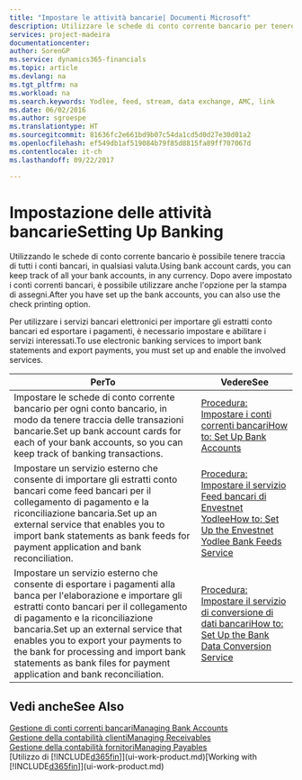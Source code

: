 ```yaml
---
title: "Impostare le attività bancarie| Documenti Microsoft"
description: Utilizzare le schede di conto corrente bancario per tenere traccia dei conti bancari e impostare i feed della banca, ad esempio Yodlee, per scambiare dati.
services: project-madeira
documentationcenter: 
author: SorenGP
ms.service: dynamics365-financials
ms.topic: article
ms.devlang: na
ms.tgt_pltfrm: na
ms.workload: na
ms.search.keywords: Yodlee, feed, stream, data exchange, AMC, link
ms.date: 06/02/2016
ms.author: sgroespe
ms.translationtype: HT
ms.sourcegitcommit: 81636fc2e661bd9b07c54da1cd5d0d27e30d01a2
ms.openlocfilehash: ef549db1af519084b79f85d8815fa89ff707067d
ms.contentlocale: it-ch
ms.lasthandoff: 09/22/2017

---
```

# <a name="setting-up-banking"></a><span data-ttu-id="54f36-103">Impostazione delle attività bancarie</span><span class="sxs-lookup"><span data-stu-id="54f36-103">Setting Up Banking</span></span>
<span data-ttu-id="54f36-104">Utilizzando le schede di conto corrente bancario è possibile tenere traccia di tutti i conti bancari, in qualsiasi valuta.</span><span class="sxs-lookup"><span data-stu-id="54f36-104">Using bank account cards, you can keep track of all your bank accounts, in any currency.</span></span> <span data-ttu-id="54f36-105">Dopo avere impostato i conti correnti bancari, è possibile utilizzare anche l'opzione per la stampa di assegni.</span><span class="sxs-lookup"><span data-stu-id="54f36-105">After you have set up the bank accounts, you can also use the check printing option.</span></span>

<span data-ttu-id="54f36-106">Per utilizzare i servizi bancari elettronici per importare gli estratti conto bancari ed esportare i pagamenti, è necessario impostare e abilitare i servizi interessati.</span><span class="sxs-lookup"><span data-stu-id="54f36-106">To use electronic banking services to import bank statements and  export payments, you must set up and enable the involved services.</span></span>

| <span data-ttu-id="54f36-107">Per</span><span class="sxs-lookup"><span data-stu-id="54f36-107">To</span></span> | <span data-ttu-id="54f36-108">Vedere</span><span class="sxs-lookup"><span data-stu-id="54f36-108">See</span></span> |
| --- | --- |
| <span data-ttu-id="54f36-109">Impostare le schede di conto corrente bancario per ogni conto bancario, in modo da tenere traccia delle transazioni bancarie.</span><span class="sxs-lookup"><span data-stu-id="54f36-109">Set up bank account cards for each of your bank accounts, so you can keep track of banking transactions.</span></span> |[<span data-ttu-id="54f36-110">Procedura: Impostare i conti correnti bancari</span><span class="sxs-lookup"><span data-stu-id="54f36-110">How to: Set Up Bank Accounts</span></span>](bank-how-setup-bank-accounts.md) |
| <span data-ttu-id="54f36-111">Impostare un servizio esterno che consente di importare gli estratti conto bancari come feed bancari per il collegamento di pagamento e la riconciliazione bancaria.</span><span class="sxs-lookup"><span data-stu-id="54f36-111">Set up an external service that enables you to import bank statements as bank feeds for payment application and bank reconciliation.</span></span> |[<span data-ttu-id="54f36-112">Procedura: Impostare il servizio Feed bancari di Envestnet Yodlee</span><span class="sxs-lookup"><span data-stu-id="54f36-112">How to: Set Up the Envestnet Yodlee Bank Feeds Service</span></span>](bank-how-setup-bank-statement-service.md) |
| <span data-ttu-id="54f36-113">Impostare un servizio esterno che consente di esportare i pagamenti alla banca per l'elaborazione e importare gli estratti conto bancari per il collegamento di pagamento e la riconciliazione bancaria.</span><span class="sxs-lookup"><span data-stu-id="54f36-113">Set up an external service that enables you to export your payments to the bank for processing  and import bank statements as bank files for payment application and bank reconciliation.</span></span> |[<span data-ttu-id="54f36-114">Procedura: Impostare il servizio di conversione di dati bancari</span><span class="sxs-lookup"><span data-stu-id="54f36-114">How to: Set Up the Bank Data Conversion Service</span></span>](bank-how-setup-bank-data-conversion-service.md) |

## <a name="see-also"></a><span data-ttu-id="54f36-115">Vedi anche</span><span class="sxs-lookup"><span data-stu-id="54f36-115">See Also</span></span>
[<span data-ttu-id="54f36-116">Gestione di conti correnti bancari</span><span class="sxs-lookup"><span data-stu-id="54f36-116">Managing Bank Accounts</span></span>](bank-manage-bank-accounts.md)  
[<span data-ttu-id="54f36-117">Gestione della contabilità clienti</span><span class="sxs-lookup"><span data-stu-id="54f36-117">Managing Receivables</span></span>](receivables-manage-receivables.md)  
[<span data-ttu-id="54f36-118">Gestione della contabilità fornitori</span><span class="sxs-lookup"><span data-stu-id="54f36-118">Managing Payables</span></span>](payables-manage-payables.md)  
<span data-ttu-id="54f36-119">[Utilizzo di [!INCLUDE[d365fin](includes/d365fin_md.md)]](ui-work-product.md)</span><span class="sxs-lookup"><span data-stu-id="54f36-119">[Working with [!INCLUDE[d365fin](includes/d365fin_md.md)]](ui-work-product.md)</span></span>


